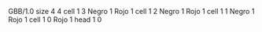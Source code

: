 <gs-board> GBB/1.0
size 4 4
cell 1 3 Negro 1 Rojo 1 
cell 1 2 Negro 1 Rojo 1 
cell 1 1 Negro 1 Rojo 1 
cell 1 0 Rojo 1 
head 1 0
 </gs-board>